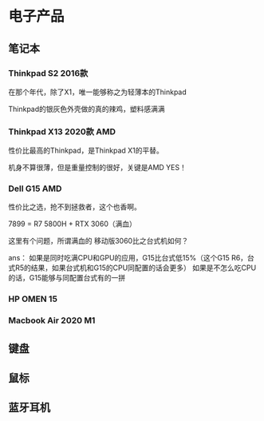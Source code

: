 # 电子产品

## 笔记本

### Thinkpad S2 2016款

在那个年代，除了X1，唯一能够称之为轻薄本的Thinkpad

Thinkpad的银灰色外壳做的真的辣鸡，塑料感满满

### Thinkpad X13 2020款 AMD

性价比最高的Thinkpad，是Thinkpad X1的平替。

机身不算很薄，但是重量控制的很好，关键是AMD YES！

### Dell G15 AMD

性价比之选，抢不到拯救者，这个也香啊。

7899 = R7 5800H + RTX 3060（满血）

这里有个问题，所谓满血的 移动版3060比之台式机如何？

ans：
如果是同时吃满CPU和GPU的应用，G15比台式低15%（这个G15 R6，台式R5的结果，如果台式机和G15的CPU同配置的话会更多）
如果是不怎么吃CPU的话，G15能够与同配置台式有的一拼

### HP OMEN 15 

### Macbook Air 2020 M1

## 键盘

## 鼠标

## 蓝牙耳机
